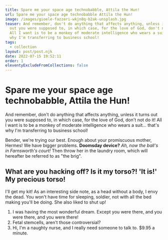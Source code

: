 ```yaml
---
title: Spare me your space age technobabble, Attila the Hun!
url: Spare me your space age technobabble Attila the Hun!
image: /images/gioele-fazzeri-wkjn8q-b2ak-unsplash.jpg
teaser: And remember, don't do anything that affects anything, unless it turns
  out you were supposed to, in which case, for the love of God, don't not do it!
  All I want is to be a monkey of moderate intelligence who wears a suit… that's
  why I'm transferring to business school!
tags:
  - collection
layout: post/post.njk
date: 2022-07-15 19:52:11
order: 1
eleventyExcludeFromCollections: false
---
```

# Spare me your space age technobabble, Attila the Hun!

And remember, don't do anything that affects anything, unless it turns out you were supposed to, in which case, for the love of God, don't not do it! All I want is to be a monkey of moderate intelligence who wears a suit… that's why I'm transferring to business school!

Bender, we're trying our best. Enough about your promiscuous mother, Hermes! We have bigger problems. **Doomsday device?** *Ah, now the ball's in Farnsworth's court!* Then throw her in the laundry room, which will hereafter be referred to as "the brig".

## What are you hacking off? Is it my torso?! 'It is!' My precious torso!

I'll get my kit! As an interesting side note, as a head without a body, I envy the dead. You won't have time for sleeping, soldier, not with all the bed making you'll be doing. She also liked to shut up!

1. I was having the most wonderful dream. Except you were there, and you were there, and you were there!
2. Fetal stemcells, aren't those controversial?
3. Hi, I'm a naughty nurse, and I really need someone to talk to. $9.95 a minute.